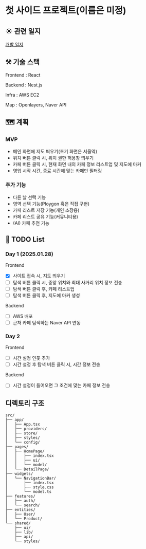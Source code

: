 # 첫 사이드 프로젝트(이름은 미정)
## ☀️ 관련 일지
[개발 일지](https://godsaeng-salgi.tistory.com/52)

## ⚒️ 기술 스택

Frontend : React

Backend : Nest.js

Infra : AWS EC2

Map : Openlayers, Naver API

## 🗺️ 계획

### MVP

- 메인 화면에 지도 띄우기(초기 화면은 서울역) 
- 위치 버튼 클릭 시, 위치 권한 허용창 띄우기
- 카페 버튼 클릭 시, 현재 화면 내의 카페 정보 리스트업 및 지도에 마커
- 영업 시작 시간, 종료 시간에 맞는 카페만 필터링

### 추가 기능

- 다른 날 선택 기능
- 영역 선택 기능(Ploygon 혹은 직접 구현)
- 카페 리스트 저장 기능(개인 소장용)
- 카페 리스트 공유 기능(커뮤니티용)
- (AI) 카페 추천 기능


## 🏃 TODO List 
### Day 1 (2025.01.28)

Frontend

- [x] 사이트 접속 시, 지도 띄우기 
- [ ] 탐색 버튼 클릭 시, 중앙 위치와 최대 사거리 위치 정보 전송
- [ ] 탐색 버튼 클릭 후, 카페 리스트업
- [ ] 탐색 버튼 클릭 후, 지도에 마커 생성

Backend

- [ ] AWS 배포
- [ ] 근처 카페 탐색하는 Naver API 연동

### Day 2 

Frontend

- [ ] 시간 설정 인풋 추가
- [ ] 시간 설정 후 탐색 버튼 클릭 시, 시간 정보 전송

Backend

- [ ] 시간 설정이 들어오면 그 조건에 맞는 카페 정보 전송

## 디렉토리 구조

```
src/
├── app/
│   ├── App.tsx
│   ├── providers/
│   ├── store/
│   ├── styles/
│   └── config/
├── pages/
│   ├── HomePage/
│   │   ├── index.tsx
│   │   ├── ui/
│   │   └── model/
│   └── DetailPage/
├── widgets/
│   └── NavigationBar/
│       ├── index.tsx
│       ├── style.css
│       └── model.ts
├── features/
│   ├── auth/
│   └── search/
├── entities/
│   ├── User/
│   └── Product/
└── shared/
    ├── ui/
    ├── lib/
    ├── api/
    └── styles/
```